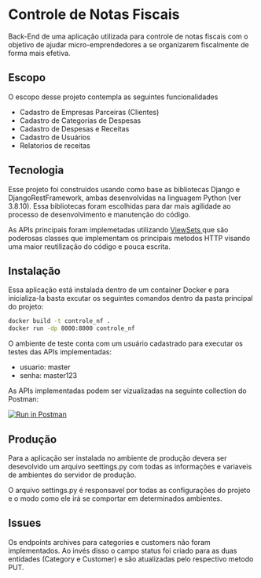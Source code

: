 # Controle de Notas Fiscais

Back-End de uma aplicação utilizada para controle de notas fiscais com o objetivo de ajudar micro-emprendedores a se organizarem fiscalmente de forma mais efetiva.

## Escopo

O escopo desse projeto contempla as seguintes funcionalidades
- Cadastro de Empresas Parceiras (Clientes)
- Cadastro de Categorias de Despesas
- Cadastro de Despesas e Receitas
- Cadastro de Usuários
- Relatorios de receitas

## Tecnologia

Esse projeto foi construidos usando como base as bibliotecas Django e DjangoRestFramework, ambas desenvolvidas na linguagem Python (ver 3.8.10).
Essa bibliotecas foram escolhidas para dar mais agilidade ao processo de desenvolvimento e manutenção do código.

As APIs principais foram implemetadas utilizando [ViewSets ](https://www.django-rest-framework.org/api-guide/viewsets/#modelviewset) que são poderosas classes que implementam os principais metodos HTTP visando uma maior reutilização do código e pouca escrita.

## Instalação

Essa aplicação está instalada dentro de um container Docker e para inicializa-la basta excutar os seguintes comandos dentro da pasta principal do projeto:

```sh
docker build -t controle_nf .
docker run -dp 8000:8000 controle_nf
```
O ambiente de teste conta com um usuário cadastrado para executar os testes das APIs implementadas:

- usuario: master
- senha: master123

As APIs implementadas podem ser vizualizadas na seguinte collection do Postman:

[![Run in Postman](https://run.pstmn.io/button.svg)](https://app.getpostman.com/run-collection/4057040-05dcdd6a-da2b-4ecc-a2a6-3d471a672070?action=collection%2Ffork&collection-url=entityId%3D4057040-05dcdd6a-da2b-4ecc-a2a6-3d471a672070%26entityType%3Dcollection%26workspaceId%3Deb251739-ef92-4852-85a4-903aecec4319)

## Produção

Para a aplicação ser instalada no ambiente de produção devera ser desevolvido um arquivo seettings.py com todas as informações e variaveis de ambientes do servidor de produção.

O arquivo settings.py é responsavel por todas as configurações do projeto e o modo como ele irá se comportar em determinados ambientes.

## Issues

Os endpoints archives para categories e customers não foram implementados. Ao invés disso o campo status foi criado para as duas entidades (Category e Customer) e são atualizadas pelo respectivo metodo PUT.




